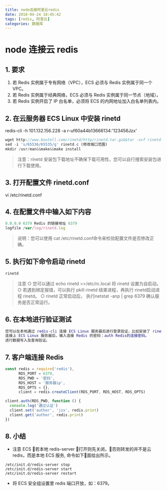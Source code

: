 ```yaml
---
title: node连接阿里云redis
date: 2018-04-24 18:45:42
tags: [redis, 阿里云]
categories: 数据库
---
```

# node 连接云 redis

## 1. 要求

1. 若 Redis 实例属于专有网络（VPC），ECS 必须与 Redis 实例属于同一个 VPC。
2. 若 Redis 实例属于经典网络，ECS 必须与 Redis 实例属于同一节点（地域）。
3. 若 Redis 实例开启了 IP 白名单，必须将 ECS 的内网地址加入白名单列表内。

## 2. 在云服务器 ECS Linux 中安装 rinetd

redis-cli -h 101.132.156.228 -a  r-uf60a44b13666134:'123456Jzx'

```js
wget http://www.boutell.com/rinetd/http/rinetd.tar.gz&&tar -xvf rinetd.tar.gz&&cd rinetd
sed -i 's/65536/65535/g' rinetd.c (修改端口范围)
mkdir /usr/man&&make&&make install
```

> 注意：rinetd 安装包下载地址不确保下载可用性，您可以自行搜索安装包进行下载使用。

## 3. 打开配置文件 rinetd.conf

vi /etc/rinetd.conf

## 4. 在配置文件中输入如下内容

```js
0.0.0.0 6379 Redis 的链接地址 6379
logfile /var/log/rinetd.log
```

> 说明：您可以使用 cat /etc/rinetd.conf命令来检验配置文件是否修改正确。

## 5. 执行如下命令启动 rinetd

```js
rinetd
```

> 注意
> ○ 您可以通过 echo rinetd >>/etc/rc.local 将 rinetd 设置为自启动。
> ○ 若遇到绑定报错，可以执行 pkill rinetd 结束进程，再执行 rinetd启动进程 rinetd。
> ○ rinetd 正常启动后， 执行netstat -anp | grep 6379 确认服务是否正常运行。

## 6. 在本地进行验证测试

```m
您可以在本地通过 redis-cli 连接 ECS Linux 服务器后进行登录验证，比如安装了 rinetd 的服务器的 IP 是 1.1.1.1，即redis-cli -h 1.1.1.1 -a Redis的实例ID:Redis密码。或者通过 telent 连接 ECS Linux 服务器后进行操作验证。假设 ECS Linux 服务器的 IP 是 1.1.1.1，即 telnet 1.1.1.1 6379。
连接上 ECS Linux 服务器后，输入连接 Redis 的密码：auth Redis的连接密码。
进行数据写入及查询验证。
```

## 7. 客户端连接 Redis

```js
const redis = require('redis'),
      RDS_PORT = 6379,
      RDS_PWD = '密码',
      RDS_HOST = '服务器ip',
      RDS_OPTS = {},
      client = redis.createClient(RDS_PORT, RDS_HOST, RDS_OPTS)

client.auth(RDS_PWD, function () {
  console.log('通过认证')
  client.set('author', 'jzx', redis.print)
  client.get('author', redis.print)
})
```

## 8. 小结

* 注意 ECS 若本地 redis-server 打开则先关闭，否则转发的并不是云 redis，而是本地 ECS 服务, 命令如下面给出所示。

```t
/etc/init.d/redis-server stop
/etc/init.d/redis-server start
/etc/init.d/redis-server restart
```

* 将 ECS 安全组设置里 redis 端口开放，如：6379。
